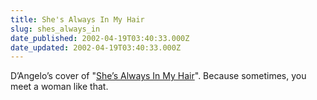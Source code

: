 ```yaml
---
title: She's Always In My Hair
slug: shes_always_in
date_published: 2002-04-19T03:40:33.000Z
date_updated: 2002-04-19T03:40:33.000Z
---
```


D’Angelo’s cover of "[She’s Always In My Hair](stuff/D'Angelo-She'sAlwaysInMyHair.mp3)". Because sometimes, you meet a woman like that.
